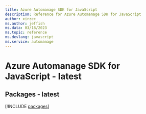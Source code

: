 ```yaml
---
title: Azure Automanage SDK for JavaScript
description: Reference for Azure Automanage SDK for JavaScript
author: xirzec
ms.author: jeffish
ms.data: 03/18/2023
ms.topic: reference
ms.devlang: javascript
ms.service: automanage
---
```

# Azure Automanage SDK for JavaScript - latest
## Packages - latest
[!INCLUDE [packages](automanage-index.md)]